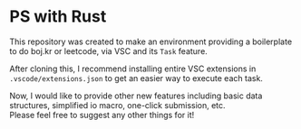 # PS with Rust

This repository was created to make an environment providing a boilerplate to do boj.kr or leetcode, via VSC and its `Task` feature.

After cloning this, I recommend installing entire VSC extensions in `.vscode/extensions.json` to get an easier way to execute each task.

Now, I would like to provide other new features including basic data structures, simplified io macro, one-click submission, etc.  
Please feel free to suggest any other things for it!
